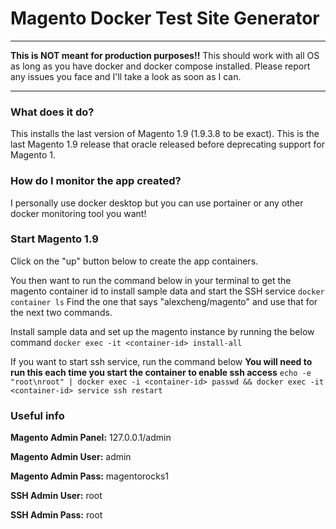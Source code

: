 # Magento Docker Test Site Generator
------
**This is NOT meant for production purposes!!**
This should work with all OS as long as you have docker and docker compose installed.  Please report any issues you face and I'll take a look as soon as I can.

-------

### What does it do?
This installs the last version of Magento 1.9 (1.9.3.8 to be exact).  This is the last Magento 1.9 release that oracle released before deprecating support for Magento 1.

### How do I monitor the app created?
I personally use docker desktop but you can use portainer or any other docker monitoring tool you want!

### Start Magento 1.9
Click on the "up" button below to create the app containers.  

You then want to run the command below in your terminal to get the magento container id to install sample data and start the SSH service
`docker container ls` 
Find the one that says "alexcheng/magento" and use that for the next two commands.  

Install sample data and set up the magento instance by running the below command
`docker exec -it <container-id> install-all`

If you want to start ssh service, run the command below
**You will need to run this each time you start the container to enable ssh access**
`echo -e "root\nroot" | docker exec -i <container-id> passwd && docker exec -it <container-id> service ssh restart`


### Useful info
**Magento Admin Panel:** 127.0.0.1/admin

**Magento Admin User:** admin

**Magento Admin Pass:** magentorocks1

**SSH Admin User:** root

**SSH Admin Pass:** root